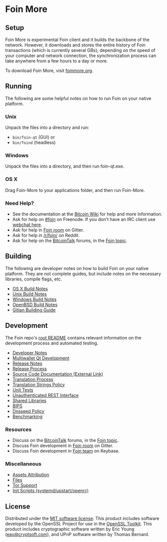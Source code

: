 Foin More
=============

Setup
---------------------
Foin More is experimental Foin client and it builds the backbone of the network. However, it downloads and stores the entire history of Foin transactions (which is currently several GBs); depending on the speed of your computer and network connection, the synchronization process can take anywhere from a few hours to a day or more.

To download Foin More, visit [foinmore.org](https://foinmore.org).

Running
---------------------
The following are some helpful notes on how to run Foin on your native platform.

### Unix

Unpack the files into a directory and run:

- `bin/foin-qt` (GUI) or
- `bin/foind` (headless)

### Windows

Unpack the files into a directory, and then run foin-qt.exe.

### OS X

Drag Foin-More to your applications folder, and then run Foin-More.

### Need Help?

* See the documentation at the [Bitcoin Wiki](https://en.bitcoin.it/wiki/Main_Page)
for help and more information.
* Ask for help on [#foin](http://webchat.freenode.net?channels=foin) on Freenode. If you don't have an IRC client use [webchat here](http://webchat.freenode.net?channels=foin).
* Ask for help in [Foin room](https://gitter.im/FOIn_Hub) on Gitter.
* Ask for help in [/r/foin/](https://nm.reddit.com/r/foin/) on Reddit.
* Ask for help on the [BitcoinTalk](https://bitcointalk.org/) forums, in the [Foin topic](https://bitcointalk.org/index.php?topic=3017838.new#new).

Building
---------------------
The following are developer notes on how to build Foin on your native platform. They are not complete guides, but include notes on the necessary libraries, compile flags, etc.

- [OS X Build Notes](build-osx.md)
- [Unix Build Notes](build-unix.md)
- [Windows Build Notes](build-windows.md)
- [OpenBSD Build Notes](build-openbsd.md)
- [Gitian Building Guide](gitian-building.md)

Development
---------------------
The Foin repo's [root README](/README.md) contains relevant information on the development process and automated testing.

- [Developer Notes](developer-notes.md)
- [Multiwallet Qt Development](multiwallet-qt.md)
- [Release Notes](release-notes.md)
- [Release Process](release-process.md)
- [Source Code Documentation (External Link)](https://dev.visucore.com/bitcoin/doxygen/)
- [Translation Process](translation_process.md)
- [Translation Strings Policy](translation_strings_policy.md)
- [Unit Tests](unit-tests.md)
- [Unauthenticated REST Interface](REST-interface.md)
- [Shared Libraries](shared-libraries.md)
- [BIPS](bips.md)
- [Dnsseed Policy](dnsseed-policy.md)
- [Benchmarking](benchmarking.md)

### Resources
* Discuss on the [BitcoinTalk](https://bitcointalk.org/) forums, in the [Foin topic](https://bitcointalk.org/index.php?topic=3017838.new#new).
* Discuss Foin development in [Foin room](https://gitter.im/FOIn_Hub) on Gitter.
* Discuss Foin development in [Foin team](https://keybase.io/team/foin) on Keybase.

### Miscellaneous
- [Assets Attribution](assets-attribution.md)
- [Files](files.md)
- [Tor Support](tor.md)
- [Init Scripts (systemd/upstart/openrc)](init.md)

License
---------------------
Distributed under the [MIT software license](http://www.opensource.org/licenses/mit-license.php).
This product includes software developed by the OpenSSL Project for use in the [OpenSSL Toolkit](https://www.openssl.org/). This product includes
cryptographic software written by Eric Young ([eay@cryptsoft.com](mailto:eay@cryptsoft.com)), and UPnP software written by Thomas Bernard.
